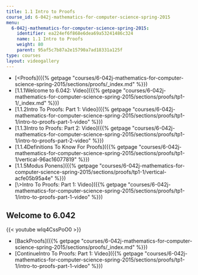 ```yaml
---
title: 1.1 Intro to Proofs
course_id: 6-042j-mathematics-for-computer-science-spring-2015
menu:
  6-042j-mathematics-for-computer-science-spring-2015:
    identifier: ea224ef6f868e6dea69a53241486c324
    name: 1.1 Intro to Proofs
    weight: 80
    parent: 95af5c7b87a2e15790a7ad18331a125f
type: courses
layout: videogallery
---
```

*   [<Proofs]({{% getpage "courses/6-042j-mathematics-for-computer-science-spring-2015/sections/proofs/_index.md" %}})
*   [1.1.1Welcome to 6.042: Video]({{% getpage "courses/6-042j-mathematics-for-computer-science-spring-2015/sections/proofs/tp1-1/_index.md" %}})
*   [1.1.2Intro To Proofs: Part 1: Video]({{% getpage "courses/6-042j-mathematics-for-computer-science-spring-2015/sections/proofs/tp1-1/intro-to-proofs-part-1-video" %}})
*   [1.1.3Intro to Proofs: Part 2: Video]({{% getpage "courses/6-042j-mathematics-for-computer-science-spring-2015/sections/proofs/tp1-1/intro-to-proofs-part-2-video" %}})
*   [1.1.4Definitions To Know For Proofs]({{% getpage "courses/6-042j-mathematics-for-computer-science-spring-2015/sections/proofs/tp1-1/vertical-96ac16077819" %}})
*   [1.1.5Modus Ponens]({{% getpage "courses/6-042j-mathematics-for-computer-science-spring-2015/sections/proofs/tp1-1/vertical-acfe05b95a4e" %}})
*   [\\>Intro To Proofs: Part 1: Video]({{% getpage "courses/6-042j-mathematics-for-computer-science-spring-2015/sections/proofs/tp1-1/intro-to-proofs-part-1-video" %}})

Welcome to 6.042
----------------

{{< youtube wIq4CssPoO0 >}}

*   [BackProofs]({{% getpage "courses/6-042j-mathematics-for-computer-science-spring-2015/sections/proofs/_index.md" %}})
*   [ContinueIntro To Proofs: Part 1: Video]({{% getpage "courses/6-042j-mathematics-for-computer-science-spring-2015/sections/proofs/tp1-1/intro-to-proofs-part-1-video" %}})
